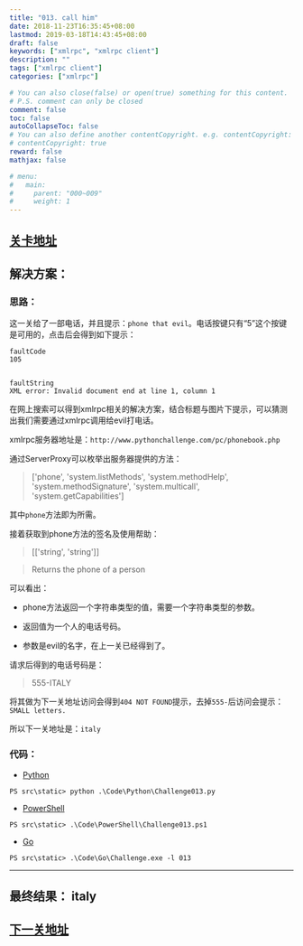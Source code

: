 ```yaml
---
title: "013. call him"
date: 2018-11-23T16:35:45+08:00
lastmod: 2019-03-18T14:43:45+08:00
draft: false
keywords: ["xmlrpc", "xmlrpc client"]
description: ""
tags: ["xmlrpc client"]
categories: ["xmlrpc"]

# You can also close(false) or open(true) something for this content.
# P.S. comment can only be closed
comment: false
toc: false
autoCollapseToc: false
# You can also define another contentCopyright. e.g. contentCopyright: "This is another copyright."
# contentCopyright: true
reward: false
mathjax: false

# menu:
#   main:
#     parent: "000~009"
#     weight: 1
---
```


## [关卡地址][1]

## 解决方案：

### 思路：

这一关给了一部电话，并且提示：`phone that evil`。电话按键只有“5”这个按键是可用的，点击后会得到如下提示：

```
faultCode
105


faultString
XML error: Invalid document end at line 1, column 1
```

在网上搜索可以得到xmlrpc相关的解决方案，结合标题与图片下提示，可以猜测出我们需要通过xmlrpc调用给evil打电话。

xmlrpc服务器地址是：`http://www.pythonchallenge.com/pc/phonebook.php`

通过ServerProxy可以枚举出服务器提供的方法：

>['phone', 'system.listMethods', 'system.methodHelp', 'system.methodSignature', 'system.multicall', 'system.getCapabilities']

其中`phone`方法即为所需。

接着获取到phone方法的签名及使用帮助：

>[['string', 'string']]

>Returns the phone of a person

可以看出：

* phone方法返回一个字符串类型的值，需要一个字符串类型的参数。

* 返回值为一个人的电话号码。

* 参数是evil的名字，在上一关已经得到了。

请求后得到的电话号码是：

>555-ITALY

将其做为下一关地址访问会得到`404 NOT FOUND`提示，去掉`555-`后访问会提示：`SMALL letters.`

所以下一关地址是：`italy`

### 代码：

* [Python][2]

```
PS src\static> python .\Code\Python\Challenge013.py
```

* [PowerShell][3]

```
PS src\static> .\Code\PowerShell\Challenge013.ps1
```

* [Go][4]

```
PS src\static> .\Code\Go\Challenge.exe -l 013
```

---
## 最终结果： italy

## [下一关地址][5]

[1]: http://www.pythonchallenge.com/pc/return/disproportional.html
[2]: ../../Code/Python/Challenge013.py "点我查看源码"
[3]: ../../Code/PowerShell/Challenge013.ps1 "点我查看源码"
[4]: ../../Code/Go/Challenge013.go "点我查看源码"
[5]: http://www.pythonchallenge.com/pc/return/italy.html
